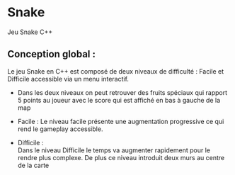 # Snake
Jeu Snake C++

##  Conception global :

Le jeu Snake en C++ est composé de deux niveaux de difficulté : Facile et Difficile accessible via un menu interactif.

- Dans les deux niveaux on peut retrouver des fruits spéciaux qui rapport 5 points au joueur avec le score qui est affiché en bas à gauche de la map

- Facile :
Le niveau facile présente une augmentation progressive ce qui rend le gameplay accessible.

- Difficile :  
  Dans le niveau Difficile le temps va augmenter rapidement pour le rendre plus complexe.
  De plus ce niveau introduit deux murs au centre de la carte 
